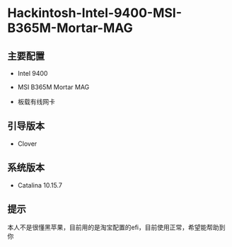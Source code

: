# Hackintosh-Intel-9400-MSI-B365M-Mortar-MAG

## 主要配置

- Intel 9400

- MSI B365M Mortar MAG

- 板载有线网卡

## 引导版本

- Clover 

## 系统版本

- Catalina 10.15.7

## 提示
本人不是很懂黑苹果，目前用的是淘宝配置的efi，目前使用正常，希望能帮助到你
